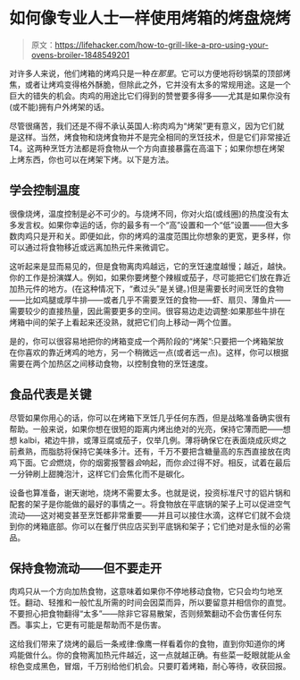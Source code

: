# 如何像专业人士一样使用烤箱的烤盘烧烤

> 原文：<https://lifehacker.com/how-to-grill-like-a-pro-using-your-ovens-broiler-1848549201>

对许多人来说，他们烤箱的烤鸡只是一种*在那里*。它可以方便地将砂锅菜的顶部烤焦，或者让烤鸡变得格外酥脆，但除此之外，它并没有太多的常规用途。这是一个巨大的错失的机会。肉鸡的用途比它们得到的赞誉要多得多——尤其是如果你没有(或不能)拥有户外烤架的话。



尽管很痛苦，我们还是不得不承认英国人:称肉鸡为“烤架”更有意义，因为它们就是这样。当然，烤食物和烧烤食物并不是完全相同的烹饪技术，但是它们非常接近 T4。这两种烹饪方法都是将食物从一个方向直接暴露在高温下；如果你想在烤架上烤东西，你也可以在烤架下烤。以下是方法。

## 学会控制温度

很像烧烤，温度控制是必不可少的。与烧烤不同，你对火焰(或线圈)的热度没有太多发言权。如果你幸运的话，你的最多有一个“高”设置和一个“低”设置——但大多数肉鸡只是开和关。即便如此，你的烤鸡的温度范围比你想象的更宽，更多样，你可以通过将食物移近或远离加热元件来微调它。

这听起来是显而易见的，但是食物离肉鸡越远，它的烹饪速度越慢；越近，越快。你的工作是扮演媒人。例如，如果你要烤整个辣椒或茄子，尽可能把它们放在靠近加热元件的地方。(在这种情况下，“煮过头”是关键。)但是需要长时间烹饪的食物——比如鸡腿或厚牛排——或者几乎不需要烹饪的食物——虾、扇贝、薄鱼片——需要较少的直接热量，因此需要更多的空间。很容易边走边调整:如果那些牛排在烤箱中间的架子上看起来还没熟，就把它们向上移动一两个位置。

是的，你可以很容易地把你的烤箱变成一个两阶段的“烤架”:只要把一个烤箱架放在你喜欢的靠近烤鸡的地方，另一个稍微远一点(或者远一点)。这样，你可以根据需要在两个加热区之间移动食物，以控制食物的烹饪速度。

## 食品代表是关键

尽管如果你用心的话，你可以在烤箱下烹饪几乎任何东西，但是战略准备确实很有帮助。一般来说，如果你想在很短的距离内烤出绝对的光亮，保持它薄而肥——想想 kalbi，裙边牛排，或薄豆腐或茄子，仅举几例。薄将确保它在表面烧成灰烬之前煮熟，而脂肪将保持它美味多汁。还有，千万不要把含糖量高的东西直接放在肉鸡下面。它*会*燃烧，你的烟雾报警器*会*响起，而你*会*过得不好。相反，试着在最后一分钟刷上甜腌泡汁，这样它们会焦化而不是碳化。

设备也算准备，谢天谢地，烧烤不需要太多。也就是说，投资标准尺寸的铝片锅和配套的架子是你能做的最好的事情之一。将食物放在平底锅的架子上可以促进空气流动——这对褐变甚至烹饪都非常重要——并且可以接住水滴，这样它们就不会烧到你的烤箱底部。你可以在餐厅供应店买到平底锅和架子；它们绝对是永恒的必需品。

## 保持食物流动——但不要走开

肉鸡只从一个方向加热食物，这意味着如果你不停地移动食物，它只会均匀地烹饪。翻动、轻推和一般忙乱所需的时间会因菜而异，所以要留意并相信你的直觉。不要担心把食物翻得“太多”——除非它容易散架，否则频繁翻动不会伤害任何东西。事实上，它更有可能是帮助而不是伤害。

这给我们带来了烧烤的最后一条戒律:像鹰一样看着你的食物，直到你知道你的烤鸡能做什么。你的食物离加热元件越近，这一点就越正确。有些菜一眨眼就能从金棕色变成黑色，冒烟，千万别给他们机会。只要盯着烤箱，耐心等待，收获回报。